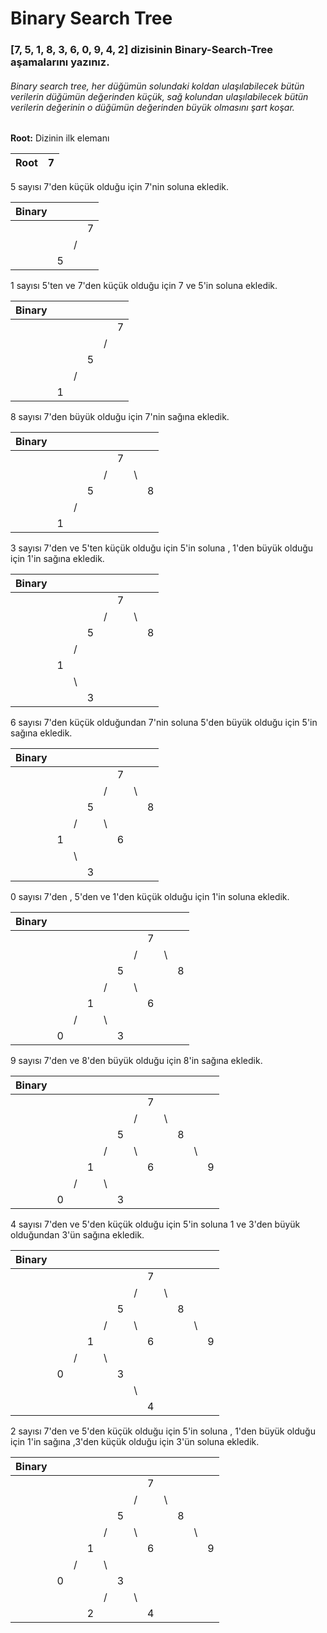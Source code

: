 # Binary Search Tree
### [7, 5, 1, 8, 3, 6, 0, 9, 4, 2] dizisinin Binary-Search-Tree aşamalarını yazınız.


###### Binary search tree, her düğümün solundaki koldan ulaşılabilecek bütün verilerin düğümün değerinden küçük, sağ kolundan ulaşılabilecek bütün verilerin değerinin o düğümün değerinden büyük olmasını şart koşar.



**Root:** Dizinin ilk elemanı

|Root| 7 |
|----|---|

5 sayısı 7'den küçük olduğu için 7'nin soluna ekledik.

|Binary|    |    |    |
|------|----|----|----|
|      |    |    |  7 |
|      |    |  / |    |
|      | 5  |    |    |

1 sayısı 5'ten ve 7'den küçük olduğu için 7 ve 5'in soluna ekledik.

|Binary|    |    |    |    |    |
|------|----|----|----|----|----|
|      |    |    |    |    | 7  |
|      |    |    |    |  / |    |
|      |    |    | 5  |    |    |
|      |    | /  |    |    |    |
|      |  1 |    |    |    |    |

8 sayısı 7'den büyük olduğu için 7'nin sağına ekledik.

|Binary|    |    |    |    |    |    |    |
|------|----|----|----|----|----|----|----|
|      |    |    |    |    | 7  |    |    |
|      |    |    |    |  / |    | \  |    |
|      |    |    | 5  |    |    |    | 8  |
|      |    | /  |    |    |    |    |    |
|      |  1 |    |    |    |    |    |    |

3 sayısı 7'den ve 5'ten küçük olduğu için 5'in soluna , 1'den büyük olduğu için 1'in sağına ekledik.

|Binary|    |    |    |    |    |    |    |
|------|----|----|----|----|----|----|----|
|      |    |    |    |    | 7  |    |    |
|      |    |    |    |  / |    | \  |    |
|      |    |    | 5  |    |    |    | 8  |
|      |    | /  |    |    |    |    |    |
|      |  1 |    |    |    |    |    |    |
|      |    | \  |    |    |    |    |    |
|      |    |    |  3 |    |    |    |    |

6 sayısı 7'den küçük olduğundan 7'nin soluna 5'den büyük olduğu için 5'in sağına ekledik.

|Binary|    |    |    |    |    |    |    |
|------|----|----|----|----|----|----|----|
|      |    |    |    |    | 7  |    |    |
|      |    |    |    |  / |    | \  |    |
|      |    |    | 5  |    |    |    | 8  |
|      |    | /  |    |  \ |    |    |    |
|      |  1 |    |    |    |  6 |    |    |
|      |    | \  |    |    |    |    |    |
|      |    |    |  3 |    |    |    |    |


0 sayısı 7'den , 5'den ve 1'den küçük olduğu için 1'in soluna ekledik.

|Binary|    |    |    |    |    |    |    |    |    |
|------|----|----|----|----|----|----|----|----|----|
|      |    |    |    |    |    |    | 7  |    |    |
|      |    |    |    |    |    |  / |    | \  |    |
|      |    |    |    |    | 5  |    |    |    | 8  |
|      |    |    |    | /  |    |  \ |    |    |    |
|      |    |    |  1 |    |    |    |  6 |    |    |
|      |    |  / |    | \  |    |    |    |    |    |
|      |  0 |    |    |    |  3 |    |    |    |    |

9 sayısı 7'den ve 8'den büyük olduğu için 8'in sağına ekledik.

|Binary|    |    |    |    |    |    |    |    |    |    |    |
|------|----|----|----|----|----|----|----|----|----|----|----|
|      |    |    |    |    |    |    | 7  |    |    |    |    |
|      |    |    |    |    |    |  / |    | \  |    |    |    |
|      |    |    |    |    | 5  |    |    |    | 8  |    |    |
|      |    |    |    | /  |    |  \ |    |    |    | \  |    |
|      |    |    |  1 |    |    |    |  6 |    |    |    | 9  |
|      |    |  / |    | \  |    |    |    |    |    |    |    |
|      |  0 |    |    |    |  3 |    |    |    |    |    |    |

4 sayısı 7'den ve 5'den küçük olduğu için 5'in soluna 1 ve 3'den büyük olduğundan 3'ün sağına ekledik.


|Binary|    |    |    |    |    |    |    |    |    |    |    |
|------|----|----|----|----|----|----|----|----|----|----|----|
|      |    |    |    |    |    |    | 7  |    |    |    |    |
|      |    |    |    |    |    |  / |    | \  |    |    |    |
|      |    |    |    |    | 5  |    |    |    | 8  |    |    |
|      |    |    |    | /  |    |  \ |    |    |    | \  |    |
|      |    |    |  1 |    |    |    |  6 |    |    |    | 9  |
|      |    |  / |    | \  |    |    |    |    |    |    |    |
|      |  0 |    |    |    |  3 |    |    |    |    |    |    |
|      |    |    |    |    |    |  \ |    |    |    |    |    |
|      |    |    |    |    |    |    |  4 |    |    |    |    |

2 sayısı 7'den ve 5'den küçük olduğu için 5'in soluna , 1'den büyük olduğu için 1'in sağına ,3'den küçük olduğu için 3'ün soluna ekledik.


|Binary|    |    |    |    |    |    |    |    |    |    |    |
|------|----|----|----|----|----|----|----|----|----|----|----|
|      |    |    |    |    |    |    | 7  |    |    |    |    |
|      |    |    |    |    |    |  / |    | \  |    |    |    |
|      |    |    |    |    | 5  |    |    |    | 8  |    |    |
|      |    |    |    | /  |    |  \ |    |    |    | \  |    |
|      |    |    |  1 |    |    |    |  6 |    |    |    | 9  |
|      |    |  / |    | \  |    |    |    |    |    |    |    |
|      |  0 |    |    |    |  3 |    |    |    |    |    |    |
|      |    |    |    |  / |    |  \ |    |    |    |    |    |
|      |    |    |  2 |    |    |    |  4 |    |    |    |    |


